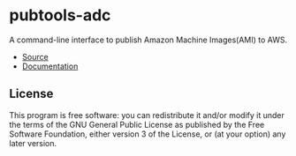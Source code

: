 pubtools-adc
=============

A command-line interface to publish Amazon Machine Images(AMI) to AWS.

- [Source](https://github.com/JAVGan/pubtools-adc)
- [Documentation](https://release-engineering.github.io/pubtools-ami/)

License
-------

This program is free software: you can redistribute it and/or modify
it under the terms of the GNU General Public License as published by
the Free Software Foundation, either version 3 of the License, or
(at your option) any later version.
